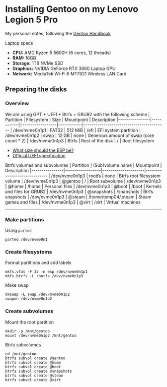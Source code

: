 # Installing Gentoo on my Lenovo Legion 5 Pro

My personal notes, following the [Gentoo Handbook](https://wiki.gentoo.org/wiki/Handbook:AMD64)

Laptop specs
- **CPU:** AMD Ryzen 5 5600H (6 cores, 12 threads)
- **RAM:** 16GB
- **Storage:** 1TB NVMe SSD
- **Graphics:** NVIDIA GeForce RTX 3060 Laptop GPU
- **Network:** MediaTek Wi-Fi 6 MT7921 Wireless LAN Card

## Preparing the disks

### Overview

We are using GPT + UEFI + Btrfs + GRUB2 with the following scheme
| Partition      | Filesystem | Size             | Mountpoint | Description
|----------------|------------|------------------|------------|-----------------------------------------
| /dev/nvme0n1p1 | FAT32      | 512 MiB          | /efi       | EFI system partition
| /dev/nvme0n1p2 | swap       | 12 GB            | none       | Generous amount of swap (core count * 2)
| /dev/nvme0n1p3 | Btrfs      | Rest of the disk | /          | Root filesystem

* [What size should the ESP be?](https://forums.gentoo.org/viewtopic-p-8534167.html?sid=3c6cbac0f4df783e368a749df8bfd2f1#8534167)
* [Official UEFI specification](https://uefi.org/sites/default/files/resources/UEFI%202_5.pdf)

Btrfs volumes and subvolumes
| Partition      | (Sub)volume name | Mountpoint          | Description
|----------------|------------------|---------------------|-----------------------------
| /dev/nvme0n1p3 | rootfs           | none                | Btrfs root filesystem volume
| /dev/nvme0n1p3 | @gentoo          | /                   | Root subvolume
| /dev/nvme0n1p3 | @home            | /home               | Personal files
| /dev/nvme0n1p3 | @boot            | /boot               | Kernels and files for GRUB2
| /dev/nvme0n1p3 | @snapshots       | /snapshots          | Btrfs snapshots
| /dev/nvme0n1p3 | @steam           | /home/temp04/.steam | Steam games and files
| /dev/nvme0n1p3 | @virt            | /virt               | Virtual machines

---

### Make partitions

Using `parted`

```console
parted /dev/nvme0n1
```

### Create filesystems

Format partitions and add labels
```console
mkfs.vfat -F 32 -n esp /dev/nvme0n1p1
mkfs.btrfs -L rootfs /dev/nvme0n1p3
```
Make swap
```console
mkswap -L swap /dev/nvme0n1p2
swapon /dev/nvme0n1p2
```
### Create subvolumes

Mount the root partition
```console
mkdir -p /mnt/gentoo
mount /dev/nvme0n1p3 /mnt/gentoo
```

Btrfs subvolumes
```console
cd /mnt/gentoo
btrfs subvol create @gentoo
btrfs subvol create @home
btrfs subvol create @boot
btrfs subvol create @snapshots
btrfs subvol create @steam
btrfs subvol create @virt
```

